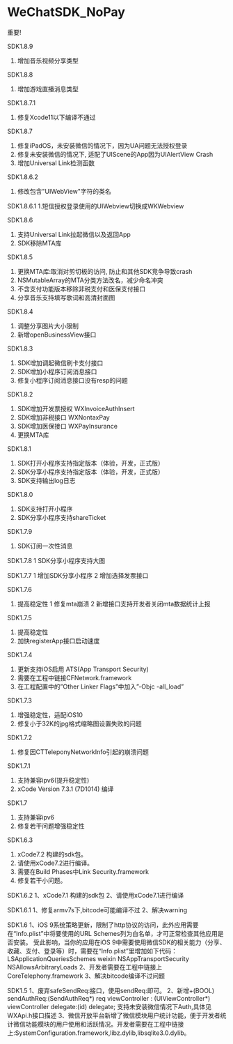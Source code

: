 # WeChatSDK_NoPay

重要!

SDK1.8.9
1. 增加音乐视频分享类型

SDK1.8.8
1. 增加游戏直播消息类型

SDK1.8.7.1
1. 修复Xcode11以下编译不通过

SDK1.8.7
1. 修复iPadOS，未安装微信的情况下，因为UA问题无法授权登录
2. 修复未安装微信的情况下, 适配了UIScene的App因为UIAlertView Crash
3. 增加Universal Link检测函数

SDK1.8.6.2
1. 修改包含"UIWebView"字符的类名

SDK1.8.6.1
1.短信授权登录使用的UIWebview切换成WKWebview

SDK1.8.6
1. 支持Universal Link拉起微信以及返回App
2. SDK移除MTA库

SDK1.8.5
1. 更换MTA库:取消对剪切板的访问, 防止和其他SDK竞争导致crash
2. NSMutableArray的MTA分类方法改名，减少命名冲突
3. 不含支付功能版本移除非税支付和医保支付接口
4. 分享音乐支持填写歌词和高清封面图

SDK1.8.4
1. 调整分享图片大小限制
2. 新增openBusinessView接口

SDK1.8.3
1. SDK增加调起微信刷卡支付接口
2. SDK增加小程序订阅消息接口
3. 修复小程序订阅消息接口没有resp的问题

SDK1.8.2
1. SDK增加开发票授权 WXInvoiceAuthInsert
2. SDK增加非税接口   WXNontaxPay
3. SDK增加医保接口   WXPayInsurance
4. 更换MTA库

SDK1.8.1
1. SDK打开小程序支持指定版本（体验，开发，正式版）
2. SDK分享小程序支持指定版本（体验，开发，正式版）
3. SDK支持输出log日志

SDK1.8.0
1. SDK支持打开小程序
2. SDK分享小程序支持shareTicket

SDK1.7.9
1. SDK订阅一次性消息

SDK1.7.8
1 SDK分享小程序支持大图

SDK1.7.7
1 增加SDK分享小程序
2 增加选择发票接口

SDK1.7.6
1. 提高稳定性
1 修复mta崩溃
2  新增接口支持开发者关闭mta数据统计上报

SDK1.7.5
1. 提高稳定性
2. 加快registerApp接口启动速度

SDK1.7.4
1. 更新支持iOS启用 ATS(App Transport Security)
2. 需要在工程中链接CFNetwork.framework
3. 在工程配置中的”Other Linker Flags”中加入”-Objc -all_load”

SDK1.7.3
1. 增强稳定性，适配iOS10
2. 修复小于32K的jpg格式缩略图设置失败的问题

SDK1.7.2
1. 修复因CTTeleponyNetworkInfo引起的崩溃问题

SDK1.7.1
1. 支持兼容ipv6(提升稳定性)
2. xCode Version 7.3.1 (7D1014) 编译

SDK1.7
1. 支持兼容ipv6
2. 修复若干问题增强稳定性

SDK1.6.3
1. xCode7.2 构建的sdk包。
2. 请使用xCode7.2进行编译。
3. 需要在Build Phases中Link  Security.framework
4. 修复若干小问题。

SDK1.6.2
1、xCode7.1 构建的sdk包
2、请使用xCode7.1进行编译

SDK1.6.1
1、修复armv7s下,bitcode可能编译不过
2、解决warning

SDK1.6
1、iOS 9系统策略更新，限制了http协议的访问，此外应用需要在“Info.plist”中将要使用的URL Schemes列为白名单，才可正常检查其他应用是否安装。
受此影响，当你的应用在iOS 9中需要使用微信SDK的相关能力（分享、收藏、支付、登录等）时，需要在“Info.plist”里增加如下代码：
<key>LSApplicationQueriesSchemes</key>
<array>
<string>weixin</string>
</array>
<key>NSAppTransportSecurity</key>
<dict>
<key>NSAllowsArbitraryLoads</key>
<true/>
</dict>
2、开发者需要在工程中链接上 CoreTelephony.framework
3、解决bitcode编译不过问题

SDK1.5
1、废弃safeSendReq:接口，使用sendReq:即可。
2、新增+(BOOL) sendAuthReq:(SendAuthReq*) req viewController : (UIViewController*) viewController delegate:(id<WXApiDelegate>) delegate;
支持未安装微信情况下Auth,具体见WXApi.h接口描述
3、微信开放平台新增了微信模块用户统计功能，便于开发者统计微信功能模块的用户使用和活跃情况。开发者需要在工程中链接上:SystemConfiguration.framework,libz.dylib,libsqlite3.0.dylib。
